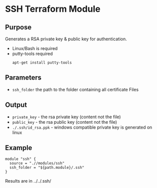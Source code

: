 # SSH Terraform Module
## Purpose
Generates a RSA private key & public key for authentication.
- Linux/Bash is required
- putty-tools required
  ```
  apt-get install putty-tools
  ```
## Parameters
- ```ssh_folder``` the path to the folder containing all certificate Files
## Output
- ```private_key``` - the rsa private key (content not the file)
- ```public_key``` - the rsa public key (content not the file)
- ```./.ssh/id_rsa.ppk``` - windows compatible private key is generated on linux
## Example
```
module "ssh" {
  source = ".//modules/ssh"
  ssh_folder = "${path.module}/.ssh"
}
```
Results are in ../../.ssh/
